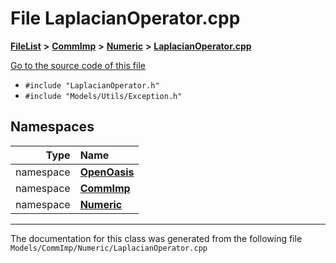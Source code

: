 

# File LaplacianOperator.cpp



[**FileList**](files.md) **>** [**CommImp**](dir_6202b98a8704f42b1ea358646461643f.md) **>** [**Numeric**](dir_a0ece07902893bffce0f747cc8ee06c8.md) **>** [**LaplacianOperator.cpp**](_laplacian_operator_8cpp.md)

[Go to the source code of this file](_laplacian_operator_8cpp_source.md)



* `#include "LaplacianOperator.h"`
* `#include "Models/Utils/Exception.h"`













## Namespaces

| Type | Name |
| ---: | :--- |
| namespace | [**OpenOasis**](namespace_open_oasis.md) <br> |
| namespace | [**CommImp**](namespace_open_oasis_1_1_comm_imp.md) <br> |
| namespace | [**Numeric**](namespace_open_oasis_1_1_comm_imp_1_1_numeric.md) <br> |





















































------------------------------
The documentation for this class was generated from the following file `Models/CommImp/Numeric/LaplacianOperator.cpp`

